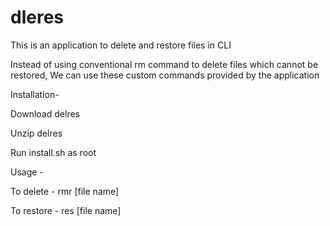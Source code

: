 # dleres

This is an application to delete and restore files in CLI 

Instead of using conventional rm command to delete files which cannot be restored, We can use these custom commands provided
by the application


Installation-

Download delres

Unzip delres

Run install.sh as root


Usage - 

To delete -
rmr [file name]

To restore -
res [file name]
